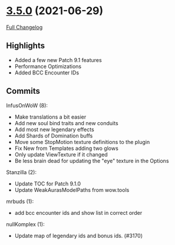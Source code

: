 # [3.5.0](https://github.com/WeakAuras/WeakAuras2/tree/3.5.0) (2021-06-29)

[Full Changelog](https://github.com/WeakAuras/WeakAuras2/compare/3.4.3...3.5.0)

## Highlights

 - Added a few new Patch 9.1 features
- Performance Optimizations
- Added BCC Encounter IDs 

## Commits

InfusOnWoW (8):

- Make translations a bit easier
- Add new soul bind traits and new conduits
- Add most new legendary effects
- Add Shards of Domination buffs
- Move some StopMotion texture definitions to the plugin
- Fix New from Templates adding two glows
- Only update ViewTexture if it changed
- Be less brain dead for updating the "eye" texture in the Options

Stanzilla (2):

- Update TOC for Patch 9.1.0
- Update WeakAurasModelPaths from wow.tools

mrbuds (1):

- add bcc encounter ids and show list in correct order

nullKomplex (1):

- Update map of legendary ids and bonus ids. (#3170)

